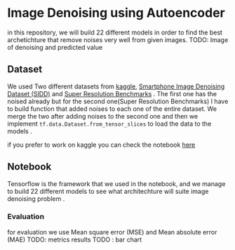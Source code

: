 # Image Denoising using Autoencoder 
in this repository, we will build 22 different models in order to find the best archetichture that remove noises very well  from given images.
TODO: Image of denoising and predicted value
## Dataset
We used Two different datasets from [kaggle](https://www.kaggle.com),  [Smartphone Image Denoising Dataset (SIDD)](https://www.kaggle.com/datasets/rajat95gupta/smartphone-image-denoising-dataset) and 
[Super Resolution Benchmarks](https://www.kaggle.com/datasets/jesucristo/super-resolution-benchmarks) . 
The first one has the noised already but for the  second one(Super Resolution Benchmarks) I have to build function that added noises to each one of the entire dataset. 
We merge the two after adding noises to the second one and then we implement `tf.data.Dataset.from_tensor_slices` to load the data to the models .

if you prefer to work on kaggle you can check the notebook [here](https://www.kaggle.com/code/otmanheddouch/image-denoising-using-autoencoder/notebook?scriptVersionId=157356759)

## Notebook 
Tensorflow is the framework that we used in the notebook, and we manage to build 22 different models to see what architechture will suite image denoising problem .

### Evaluation 
for evaluation we use Mean square error (MSE) and Mean absolute error (MAE)
TODO: metrics results
TODO : bar chart 



